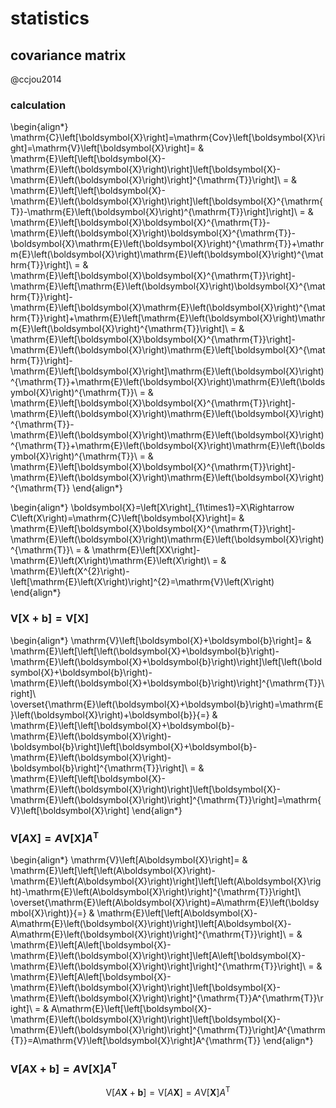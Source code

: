 # statistics


## covariance matrix 

@ccjou2014

### calculation

\begin{align*}
\mathrm{C}\left[\boldsymbol{X}\right]=\mathrm{Cov}\left[\boldsymbol{X}\right]=\mathrm{V}\left[\boldsymbol{X}\right]= & \mathrm{E}\left[\left[\boldsymbol{X}-\mathrm{E}\left(\boldsymbol{X}\right)\right]\left[\boldsymbol{X}-\mathrm{E}\left(\boldsymbol{X}\right)\right]^{\mathrm{T}}\right]\\
= & \mathrm{E}\left[\left[\boldsymbol{X}-\mathrm{E}\left(\boldsymbol{X}\right)\right]\left[\boldsymbol{X}^{\mathrm{T}}-\mathrm{E}\left(\boldsymbol{X}\right)^{\mathrm{T}}\right]\right]\\
= & \mathrm{E}\left[\boldsymbol{X}\boldsymbol{X}^{\mathrm{T}}-\mathrm{E}\left(\boldsymbol{X}\right)\boldsymbol{X}^{\mathrm{T}}-\boldsymbol{X}\mathrm{E}\left(\boldsymbol{X}\right)^{\mathrm{T}}+\mathrm{E}\left(\boldsymbol{X}\right)\mathrm{E}\left(\boldsymbol{X}\right)^{\mathrm{T}}\right]\\
= & \mathrm{E}\left[\boldsymbol{X}\boldsymbol{X}^{\mathrm{T}}\right]-\mathrm{E}\left[\mathrm{E}\left(\boldsymbol{X}\right)\boldsymbol{X}^{\mathrm{T}}\right]-\mathrm{E}\left[\boldsymbol{X}\mathrm{E}\left(\boldsymbol{X}\right)^{\mathrm{T}}\right]+\mathrm{E}\left[\mathrm{E}\left(\boldsymbol{X}\right)\mathrm{E}\left(\boldsymbol{X}\right)^{\mathrm{T}}\right]\\
= & \mathrm{E}\left[\boldsymbol{X}\boldsymbol{X}^{\mathrm{T}}\right]-\mathrm{E}\left(\boldsymbol{X}\right)\mathrm{E}\left[\boldsymbol{X}^{\mathrm{T}}\right]-\mathrm{E}\left[\boldsymbol{X}\right]\mathrm{E}\left(\boldsymbol{X}\right)^{\mathrm{T}}+\mathrm{E}\left(\boldsymbol{X}\right)\mathrm{E}\left(\boldsymbol{X}\right)^{\mathrm{T}}\\
= & \mathrm{E}\left[\boldsymbol{X}\boldsymbol{X}^{\mathrm{T}}\right]-\mathrm{E}\left(\boldsymbol{X}\right)\mathrm{E}\left(\boldsymbol{X}\right)^{\mathrm{T}}-\mathrm{E}\left(\boldsymbol{X}\right)\mathrm{E}\left(\boldsymbol{X}\right)^{\mathrm{T}}+\mathrm{E}\left(\boldsymbol{X}\right)\mathrm{E}\left(\boldsymbol{X}\right)^{\mathrm{T}}\\
= & \mathrm{E}\left[\boldsymbol{X}\boldsymbol{X}^{\mathrm{T}}\right]-\mathrm{E}\left(\boldsymbol{X}\right)\mathrm{E}\left(\boldsymbol{X}\right)^{\mathrm{T}}
\end{align*}

\begin{align*}
\boldsymbol{X}=\left[X\right]_{1\times1}=X\Rightarrow C\left(X\right)=\mathrm{C}\left[\boldsymbol{X}\right]= & \mathrm{E}\left[\boldsymbol{X}\boldsymbol{X}^{\mathrm{T}}\right]-\mathrm{E}\left(\boldsymbol{X}\right)\mathrm{E}\left(\boldsymbol{X}\right)^{\mathrm{T}}\\
= & \mathrm{E}\left[XX\right]-\mathrm{E}\left(X\right)\mathrm{E}\left(X\right)\\
= & \mathrm{E}\left(X^{2}\right)-\left[\mathrm{E}\left(X\right)\right]^{2}=\mathrm{V}\left(X\right)
\end{align*}

### $\mathrm{V}\left[\boldsymbol{X}+\boldsymbol{b}\right]=\mathrm{V}\left[\boldsymbol{X}\right]$

\begin{align*}
\mathrm{V}\left[\boldsymbol{X}+\boldsymbol{b}\right]= & \mathrm{E}\left[\left[\left(\boldsymbol{X}+\boldsymbol{b}\right)-\mathrm{E}\left(\boldsymbol{X}+\boldsymbol{b}\right)\right]\left[\left(\boldsymbol{X}+\boldsymbol{b}\right)-\mathrm{E}\left(\boldsymbol{X}+\boldsymbol{b}\right)\right]^{\mathrm{T}}\right]\\
\overset{\mathrm{E}\left(\boldsymbol{X}+\boldsymbol{b}\right)=\mathrm{E}\left(\boldsymbol{X}\right)+\boldsymbol{b}}{=} & \mathrm{E}\left[\left[\boldsymbol{X}+\boldsymbol{b}-\mathrm{E}\left(\boldsymbol{X}\right)-\boldsymbol{b}\right]\left[\boldsymbol{X}+\boldsymbol{b}-\mathrm{E}\left(\boldsymbol{X}\right)-\boldsymbol{b}\right]^{\mathrm{T}}\right]\\
= & \mathrm{E}\left[\left[\boldsymbol{X}-\mathrm{E}\left(\boldsymbol{X}\right)\right]\left[\boldsymbol{X}-\mathrm{E}\left(\boldsymbol{X}\right)\right]^{\mathrm{T}}\right]=\mathrm{V}\left[\boldsymbol{X}\right]
\end{align*}

### $\mathrm{V}\left[A\boldsymbol{X}\right]=A\mathrm{V}\left[\boldsymbol{X}\right]A^{\mathrm{T}}$

\begin{align*}
\mathrm{V}\left[A\boldsymbol{X}\right]= & \mathrm{E}\left[\left[\left(A\boldsymbol{X}\right)-\mathrm{E}\left(A\boldsymbol{X}\right)\right]\left[\left(A\boldsymbol{X}\right)-\mathrm{E}\left(A\boldsymbol{X}\right)\right]^{\mathrm{T}}\right]\\
\overset{\mathrm{E}\left(A\boldsymbol{X}\right)=A\mathrm{E}\left(\boldsymbol{X}\right)}{=} & \mathrm{E}\left[\left[A\boldsymbol{X}-A\mathrm{E}\left(\boldsymbol{X}\right)\right]\left[A\boldsymbol{X}-A\mathrm{E}\left(\boldsymbol{X}\right)\right]^{\mathrm{T}}\right]\\
= & \mathrm{E}\left[A\left[\boldsymbol{X}-\mathrm{E}\left(\boldsymbol{X}\right)\right]\left[A\left[\boldsymbol{X}-\mathrm{E}\left(\boldsymbol{X}\right)\right]\right]^{\mathrm{T}}\right]\\
= & \mathrm{E}\left[A\left[\boldsymbol{X}-\mathrm{E}\left(\boldsymbol{X}\right)\right]\left[\boldsymbol{X}-\mathrm{E}\left(\boldsymbol{X}\right)\right]^{\mathrm{T}}A^{\mathrm{T}}\right]\\
= & A\mathrm{E}\left[\left[\boldsymbol{X}-\mathrm{E}\left(\boldsymbol{X}\right)\right]\left[\boldsymbol{X}-\mathrm{E}\left(\boldsymbol{X}\right)\right]^{\mathrm{T}}\right]A^{\mathrm{T}}=A\mathrm{V}\left[\boldsymbol{X}\right]A^{\mathrm{T}}
\end{align*}

### $\mathrm{V}\left[A\boldsymbol{X}+\boldsymbol{b}\right]=A\mathrm{V}\left[\boldsymbol{X}\right]A^{\mathrm{T}}$

$$
\mathrm{V}\left[A\boldsymbol{X}+\boldsymbol{b}\right]=\mathrm{V}\left[A\boldsymbol{X}\right]=A\mathrm{V}\left[\boldsymbol{X}\right]A^{\mathrm{T}}
$$
